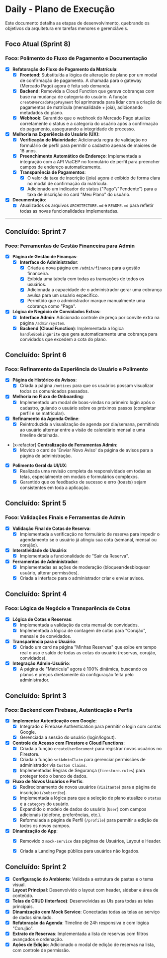 # Daily - Plano de Execução

Este documento detalha as etapas de desenvolvimento, quebrando os objetivos da arquitetura em tarefas menores e gerenciáveis.

## Foco Atual (Sprint 8)

### Foco: Polimento do Fluxo de Pagamento e Documentação

- [x] **Refatoração do Fluxo de Pagamento da Matrícula**:
  - [x] **Frontend**: Substituída a lógica de alteração de plano por um modal de confirmação de pagamento. A chamada para o gateway (Mercado Pago) agora é feita sob demanda.
  - [x] **Backend**: Removida a Cloud Function que gerava cobranças com base na mudança de categoria do usuário. A função `createMercadoPagoPayment` foi aprimorada para lidar com a criação de pagamentos de matrícula (mensalidade + joia), adicionando metadados do plano.
  - [x] **Webhook**: Garantido que o webhook do Mercado Pago atualize corretamente o status e a categoria do usuário após a confirmação do pagamento, assegurando a integridade do processo.
- [x] **Melhoria na Experiência do Usuário (UX)**:
  - [x] **Verificação de Maioridade**: Adicionada regra de validação no formulário de perfil para permitir o cadastro apenas de maiores de 18 anos.
  - [x] **Preenchimento Automático de Endereço**: Implementada a integração com a API ViaCEP no formulário de perfil para preencher campos de endereço automaticamente.
  - [x] **Transparência de Pagamentos**:
    - [x] O valor da taxa de inscrição (joia) agora é exibido de forma clara no modal de confirmação da matrícula.
    - [x] Adicionado um indicador de status ("Pago"/"Pendente") para a taxa de inscrição no card "Meu Plano" do usuário.
- [x] **Documentação**:
  - [x] Atualizados os arquivos `ARCHITECTURE.md` e `README.md` para refletir todas as novas funcionalidades implementadas.

---

## Concluído: Sprint 7

### Foco: Ferramentas de Gestão Financeira para Admin

- [x] **Página de Gestão de Finanças**:
  - [x] **Interface do Administrador**:
    - [x] Criada a nova página em `/admin/finance` para a gestão financeira.
    - [x] Exibida uma tabela com todas as transações de todos os usuários.
    - [x] Adicionada a capacidade de o administrador gerar uma cobrança avulsa para um usuário específico.
    - [x] Permitido que o administrador marque manualmente uma cobrança como "Paga".
- [x] **Lógica de Negócio de Convidados Extras**:
    - [x] **Interface Admin**: Adicionado controle de preço por convite extra na página `/admin/system`.
    - [x] **Backend (Cloud Function)**: Implementada a lógica `handleBookingWrite` que gera automaticamente uma cobrança para convidados que excedem a cota do plano.

## Concluído: Sprint 6

### Foco: Refinamento da Experiência do Usuário e Polimento

- [x] **Página de Histórico de Avisos**:
  - [x] Criada a página `/notices` para que os usuários possam visualizar todos os comunicados passados.
- [x] **Melhoria no Fluxo de Onboarding**:
  - [x] Implementado um modal de boas-vindas no primeiro login após o cadastro, guiando o usuário sobre os próximos passos (completar perfil e se matricular).
- [x] **Refinamento da Agenda Online**:
  - [x] Reintroduzida a visualização de agenda por dia/semana, permitindo ao usuário alternar entre a visão de calendário mensal e uma timeline detalhada.
- [x-refactor] **Centralização de Ferramentas Admin**:
  - [x] Movido o card de 'Enviar Novo Aviso' da página de avisos para a página de administração.
- [x] **Polimento Geral da UI/UX**:
  - [x] Realizada uma revisão completa da responsividade em todas as telas, especialmente em modais e formulários complexos.
  - [x] Garantido que os feedbacks de sucesso e erro (toasts) sejam consistentes em toda a aplicação.

## Concluído: Sprint 5

### Foco: Validações Finais e Ferramentas de Admin

- [x] **Validação Final de Cotas de Reserva**:
  - [x] Implementada a verificação no formulário de reserva para impedir o agendamento se o usuário já atingiu sua cota (semanal, mensal ou corujão).
- [x] **Interatividade do Usuário**:
  - [x] Implementada a funcionalidade de "Sair da Reserva".
- [x] **Ferramentas de Administrador**:
  - [x] Implementadas as ações de moderação (bloquear/desbloquear usuário, alterar permissões).
  - [x] Criada a interface para o administrador criar e enviar avisos.

## Concluído: Sprint 4

### Foco: Lógica de Negócio e Transparência de Cotas

- [x] **Lógica de Cotas e Reservas**:
  - [x] Implementada a validação da cota mensal de convidados.
  - [x] Implementada a lógica de contagem de cotas para "Corujão", mensal e de convidados.
- [x] **Transparência para o Usuário**:
  - [x] Criado um card na página "Minhas Reservas" que exibe em tempo real o uso e saldo de todas as cotas do usuário (reservas, corujão, convidados).
- [x] **Integração Admin-Usuário**:
  - [x] A página de "Matrícula" agora é 100% dinâmica, buscando os planos e preços diretamente da configuração feita pelo administrador.

## Concluído: Sprint 3

### Foco: Backend com Firebase, Autenticação e Perfis

- [x] **Implementar Autenticação com Google**:
  - [x] Integrado o Firebase Authentication para permitir o login com contas Google.
  - [x] Gerenciada a sessão do usuário (login/logout).
- [x] **Controle de Acesso com Firestore e Cloud Functions**:
  - [x] Criada a função `createUserDocument` para registrar novos usuários no Firestore.
  - [x] Criada a função `setAdminClaim` para gerenciar permissões de administrador via `Custom Claims`.
  - [x] Implementadas Regras de Segurança (`firestore.rules`) para proteger todo o banco de dados.
- [x] **Fluxo de Novos Usuários e Perfis**:
  - [x] Redirecionamento de novos usuários (`Visitante`) para a página de inscrição (`/subscribe`).
  - [x] Implementada a lógica para que a seleção de plano atualize o `status` e a `category` do usuário.
  - [x] Expandido o modelo de dados do usuário (`User`) com campos adicionais (telefone, preferências, etc.).
  - [x] Reformulada a página de Perfil (`/profile`) para permitir a edição de todos os novos campos.
- [x] **Dinamização do App**:
  - [x] Removido o `mock-service` das páginas de Usuários, Layout e Header.
  - [x] Criada a Landing Page pública para usuários não logados.


## Concluído: Sprint 2

- [x] **Configuração do Ambiente**: Validada a estrutura de pastas e o tema visual.
- [x] **Layout Principal**: Desenvolvido o layout com header, sidebar e área de conteúdo.
- [x] **Telas de CRUD (Interface)**: Desenvolvidas as UIs para todas as telas principais.
- [x] **Dinamização com Mock Service**: Conectadas todas as telas ao serviço de dados simulado.
- [x] **Refatoração da Agenda**: Timeline de 24h responsiva e com lógica "Corujão".
- [x] **Extrato de Reservas**: Implementada a lista de reservas com filtros avançados e ordenação.
- [x] **Ações de Edição**: Adicionado o modal de edição de reservas na lista, com controle de permissão.
